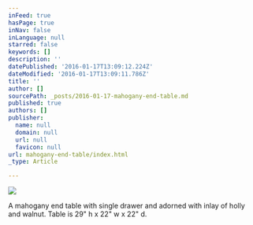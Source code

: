```yaml
---
inFeed: true
hasPage: true
inNav: false
inLanguage: null
starred: false
keywords: []
description: ''
datePublished: '2016-01-17T13:09:12.224Z'
dateModified: '2016-01-17T13:09:11.786Z'
title: ''
author: []
sourcePath: _posts/2016-01-17-mahogany-end-table.md
published: true
authors: []
publisher:
  name: null
  domain: null
  url: null
  favicon: null
url: mahogany-end-table/index.html
_type: Article

---
```

![](https://s3-us-west-2.amazonaws.com/the-grid-img/p/b708227b05ea7046617f1b8508ed16d024b0fc62.jpg)

A mahogany end table with single drawer and adorned with inlay of holly and walnut.  Table is 29" h x 22" w x 22" d.